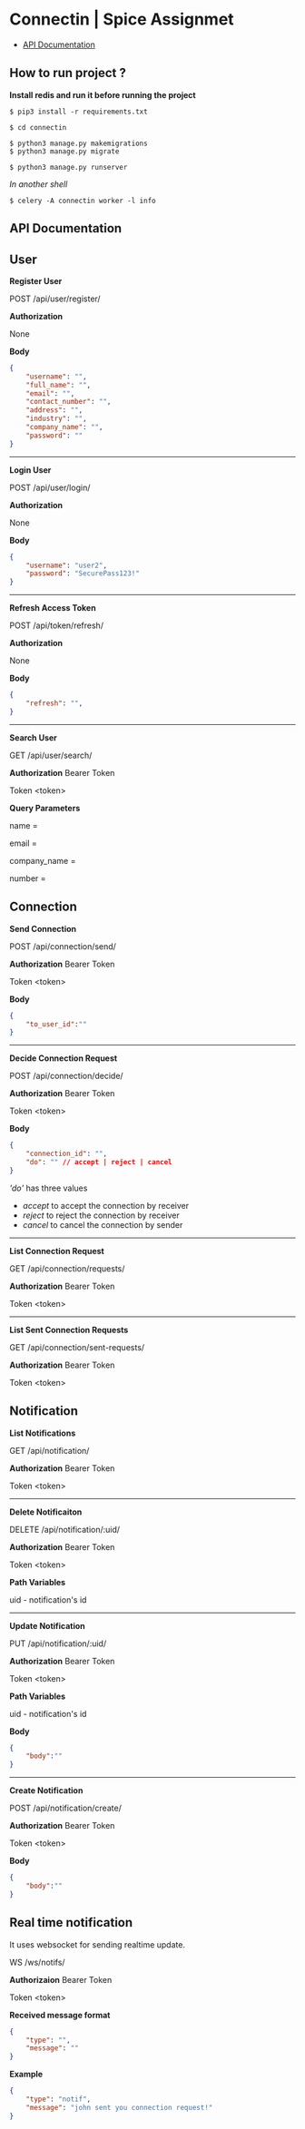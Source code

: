 # Connectin | Spice Assignmet

- [API Documentation](#api-documentation)

## How to run project ?

**Install redis and run it before running the project**

```shell
$ pip3 install -r requirements.txt

$ cd connectin

$ python3 manage.py makemigrations
$ python3 manage.py migrate

$ python3 manage.py runserver

```

*In another shell*
```shell
$ celery -A connectin worker -l info
```

## API Documentation

## User

**Register User**

POST /api/user/register/

**Authorization**

None

**Body**
```JSON
{
    "username": "",
    "full_name": "",
    "email": "",
    "contact_number": "",
    "address": "",
    "industry": "",
    "company_name": "",
    "password": ""
}
```
---
**Login User**

POST /api/user/login/

**Authorization**

None

**Body**
```JSON
{
    "username": "user2",
    "password": "SecurePass123!"
}
```
-------
**Refresh Access Token**

POST /api/token/refresh/

**Authorization**

None

**Body**
```JSON
{
    "refresh": "",
}
```
---
**Search User**

GET /api/user/search/

**Authorization** Bearer Token

Token    \<token\>

**Query Parameters**

name = 

email = 

company_name = 

number = 


## Connection

**Send Connection**

POST /api/connection/send/

**Authorization** Bearer Token

Token \<token\>

**Body**
```JSON
{
    "to_user_id":""
}
```
---
**Decide Connection Request**

POST /api/connection/decide/

**Authorization** Bearer Token

Token \<token\>

**Body**
```JSON
{
    "connection_id": "",
    "do": "" // accept | reject | cancel
}
```
*'do'* has three values
- *accept* to accept the connection by receiver
- *reject* to reject the connection by receiver
- *cancel* to cancel the connection by sender

---
**List Connection Request**

GET /api/connection/requests/

**Authorization** Bearer Token

Token \<token\>

---
**List Sent Connection Requests**

GET /api/connection/sent-requests/

**Authorization** Bearer Token

Token \<token\>

## Notification

**List Notifications**

GET /api/notification/

**Authorization** Bearer Token

Token \<token\>

---
**Delete Notificaiton**

DELETE /api/notification/:uid/

**Authorization** Bearer Token

Token \<token\>

**Path Variables**

uid - notification's id

---
**Update Notification**

PUT /api/notification/:uid/

**Authorization** Bearer Token

Token \<token\>

**Path Variables**

uid - notification's id

**Body**
```JSON
{
    "body":""
}
```

---
**Create Notification**

POST /api/notification/create/

**Authorization** Bearer Token

Token \<token\>

**Body**
```JSON
{
    "body":""
}
```

## Real time notification

It uses websocket for sending realtime update.

WS /ws/notifs/

**Authorizaion** Bearer Token

Token \<token\>

**Received message format**

```Json
{
    "type": "",
    "message": ""
}
```
**Example**
```Json
{
    "type": "notif",
    "message": "john sent you connection request!"
}
```
